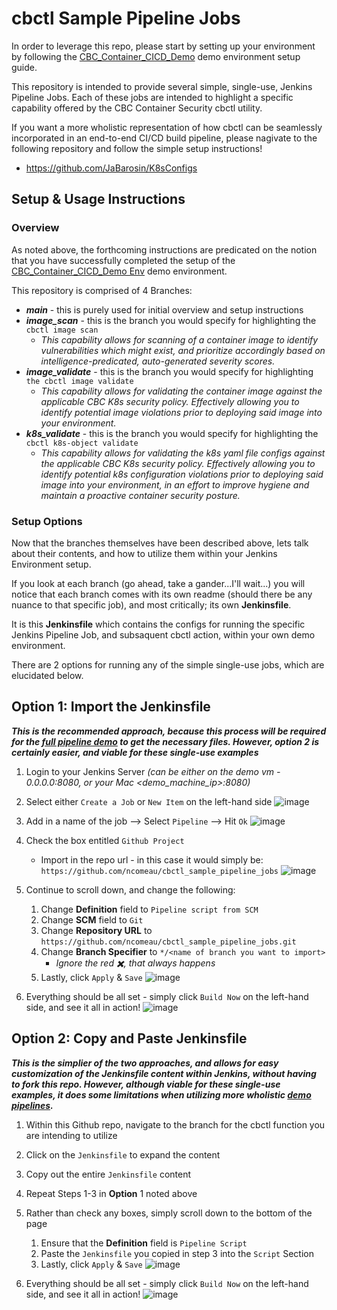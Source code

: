 # cbctl Sample Pipeline Jobs

In order to leverage this repo, please start by setting up your environment by following the [CBC_Container_CICD_Demo](https://github.com/ncomeau/CBC_Container_CICD_Demo) demo environment setup guide.

This repository is intended to provide several simple, single-use, Jenkins Pipeline Jobs. Each of these jobs are intended to highlight a specific capability offered by the CBC Container Security cbctl utility. 

If you want a more wholistic representation of how cbctl can be seamlessly incorporated in an end-to-end CI/CD build pipeline, please nagivate to the following repository and follow the simple setup instructions!
  * https://github.com/JaBarosin/K8sConfigs
  

## Setup & Usage Instructions

### Overview

As noted above, the forthcoming instructions are predicated on the notion that you have successfully completed the setup of the [CBC_Container_CICD_Demo Env](https://github.com/ncomeau/CBC_Container_CICD_Demo) demo environment.

This repository is comprised of 4 Branches:
  * **_main_** - this is purely used for initial overview and setup instructions
  * **_image_scan_** - this is the branch you would specify for highlighting the ```cbctl image scan``` 
      * _This capability allows for scanning of a container image to identify vulnerabilities which might exist, and prioritize accordingly based on intelligence-predicated, auto-generated severity scores._ 
  * **_image_validate_** - this is the branch you would specify for highlighting ```the cbctl image validate``` 
      * _This capability allows for validating the container image against the applicable CBC K8s security policy. Effectively allowing you to identify potential image violations prior to deploying said image into your environment._
  * **_k8s_validate_** - this is the branch you would specify for highlighting the ```cbctl k8s-object validate``` 
      * _This capability allows for validating the k8s yaml file configs against the applicable CBC K8s security policy. Effectively allowing you to identify potential k8s configuration violations prior to deploying said image into your environment, in an effort to improve hygiene and maintain a proactive container security posture._

### Setup Options

Now that the branches themselves have been described above, lets talk about their contents, and how to utilize them within your Jenkins Environment setup. 

If you look at each branch (go ahead, take a gander...I'll wait...) you will notice that each branch comes with its own readme (should there be any nuance to that specific job), and most critically; its own **Jenkinsfile**. 

It is this **Jenkinsfile** which contains the configs for running the specific Jenkins Pipeline Job, and subsaquent cbctl action, within your own demo environment. 

There are 2 options for running any of the simple single-use jobs, which are elucidated below.

## Option 1: Import the Jenkinsfile 

***This is the recommended approach, because this process will be required for the [full pipeline demo](https://github.com/JaBarosin/K8sConfigs) to get the necessary files. However, option 2 is certainly easier, and viable for these single-use examples***

1. Login to your Jenkins Server _(can be either on the demo vm - 0.0.0.0:8080, or your Mac \<demo_machine_ip\>:8080)_

2. Select either ```Create a Job``` or ```New Item``` on the left-hand side
![image](https://user-images.githubusercontent.com/18126247/126556231-abf0ded9-fffc-494b-9bb5-df5ffabf1d02.png)
          
3. Add in a name of the job --> Select ```Pipeline``` --> Hit ```Ok```
![image](https://user-images.githubusercontent.com/18126247/126556584-384ea3a3-9fa0-46ce-8829-d5559189da29.png)

4. Check the box entitled ```Github Project```
   * Import in the repo url - in this case it would simply be: ```https://github.com/ncomeau/cbctl_sample_pipeline_jobs```
![image](https://user-images.githubusercontent.com/18126247/126557082-877995c0-70bf-4d55-8e51-4f6ca3d84370.png)

5. Continue to scroll down, and change the following:
     1. Change **Definition** field to ```Pipeline script from SCM```
     2. Change **SCM** field to ```Git```
     3. Change **Repository URL** to ```https://github.com/ncomeau/cbctl_sample_pipeline_jobs.git```
     4. Change **Branch Specifier** to ```*/<name of branch you want to import>```
        * _Ignore the red ✖️, that always happens_
     5. Lastly, click ```Apply``` & ```Save```
     ![image](https://user-images.githubusercontent.com/18126247/126558678-d3d1cc4e-93b4-45ed-b583-58de6caa7dac.png)
     
 
6. Everything should be all set - simply click ```Build Now``` on the left-hand side, and see it all in action!
![image](https://user-images.githubusercontent.com/18126247/126559789-c4d63498-ab01-4408-bf45-a4fba1115f39.png)




## Option 2: Copy and Paste Jenkinsfile

***This is the simplier of the two approaches, and allows for easy customization of the Jenkinsfile content within Jenkins, without having to fork this repo. However, although viable for these single-use examples, it does some limitations when utilizing more wholistic [demo pipelines](https://github.com/JaBarosin/K8sConfigs).***

1. Within this Github repo, navigate to the branch for the cbctl function you are intending to utilize

2. Click on the ```Jenkinsfile``` to expand the content

3. Copy out the entire ```Jenkinsfile``` content

4. Repeat Steps 1-3 in **Option** 1 noted above

5. Rather than check any boxes, simply scroll down to the bottom of the page
      1. Ensure that the **Definition** field is ```Pipeline Script```
      2. Paste the ```Jenkinsfile``` you copied in step 3 into the ```Script``` Section
      3. Lastly, click ```Apply``` & ```Save```
      ![image](https://user-images.githubusercontent.com/18126247/126561641-eead9f0a-7e67-473d-ac44-72f3a28a1ddd.png)

6.  Everything should be all set - simply click ```Build Now``` on the left-hand side, and see it all in action!
![image](https://user-images.githubusercontent.com/18126247/126562236-3c641b2b-2303-409b-85d1-a9e0436ed00f.png)



